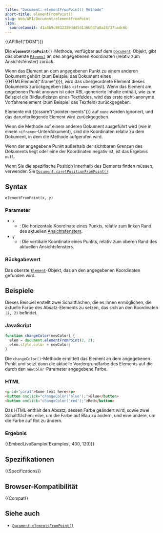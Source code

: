 ```yaml
---
title: "Document: elementFromPoint() Methode"
short-title: elementFromPoint()
slug: Web/API/Document/elementFromPoint
l10n:
  sourceCommit: 41a8b9c9832359d445d136b6d7a8a28737badc6b
---
```


{{APIRef("DOM")}}

Die **`elementFromPoint()`**-Methode, verfügbar auf dem [`Document`](/de/docs/Web/API/Document)-Objekt, gibt das oberste [`Element`](/de/docs/Web/API/Element) an den angegebenen Koordinaten (relativ zum Ansichtsfenster) zurück.

Wenn das Element an dem angegebenen Punkt zu einem anderen Dokument gehört (zum Beispiel das Dokument eines {{HTMLElement("iframe")}}), wird das übergeordnete Element dieses Dokuments zurückgegeben (das `<iframe>` selbst). Wenn das Element am gegebenen Punkt anonym ist oder XBL-generierte Inhalte enthält, wie zum Beispiel die Bildlaufleisten eines Textfeldes, wird das erste nicht-anonyme Vorfahrenelement (zum Beispiel das Textfeld) zurückgegeben.

Elemente mit {{cssxref("pointer-events")}} auf `none` werden ignoriert, und das darunterliegende Element wird zurückgegeben.

Wenn die Methode auf einem anderen Dokument ausgeführt wird (wie in einem `<iframe>`-Unterdokument), sind die Koordinaten relativ zu dem Dokument, in dem die Methode aufgerufen wird.

Wenn der angegebene Punkt außerhalb der sichtbaren Grenzen des Dokuments liegt oder eine der Koordinaten negativ ist, ist das Ergebnis `null`.

Wenn Sie die spezifische Position innerhalb des Elements finden müssen, verwenden Sie [`Document.caretPositionFromPoint()`](/de/docs/Web/API/Document/caretPositionFromPoint).

## Syntax

```js-nolint
elementFromPoint(x, y)
```

### Parameter

- `x`
  - : Die horizontale Koordinate eines Punkts, relativ zum linken Rand des aktuellen [Ansichtsfensters](/de/docs/Glossary/viewport).
- `y`
  - : Die vertikale Koordinate eines Punkts, relativ zum oberen Rand des aktuellen Ansichtsfensters.

### Rückgabewert

Das oberste [`Element`](/de/docs/Web/API/Element)-Objekt, das an den angegebenen Koordinaten gefunden wird.

## Beispiele

Dieses Beispiel erstellt zwei Schaltflächen, die es Ihnen ermöglichen, die aktuelle Farbe des Absatz-Elements zu setzen, das sich an den Koordinaten `(2, 2)` befindet.

### JavaScript

```js
function changeColor(newColor) {
  elem = document.elementFromPoint(2, 2);
  elem.style.color = newColor;
}
```

Die `changeColor()`-Methode ermittelt das Element an dem angegebenen Punkt und setzt dann die aktuelle Vordergrundfarbe des Elements auf die durch den `newColor`-Parameter angegebene Farbe.

### HTML

```html
<p id="para1">Some text here</p>
<button onclick="changeColor('blue');">Blue</button>
<button onclick="changeColor('red');">Red</button>
```

Das HTML enthält den Absatz, dessen Farbe geändert wird, sowie zwei Schaltflächen: eine, um die Farbe auf Blau zu ändern, und eine andere, um die Farbe auf Rot zu ändern.

### Ergebnis

{{EmbedLiveSample('Examples', 400, 120)}}

## Spezifikationen

{{Specifications}}

## Browser-Kompatibilität

{{Compat}}

## Siehe auch

- [`Document.elementsFromPoint()`](/de/docs/Web/API/Document/elementsFromPoint)
